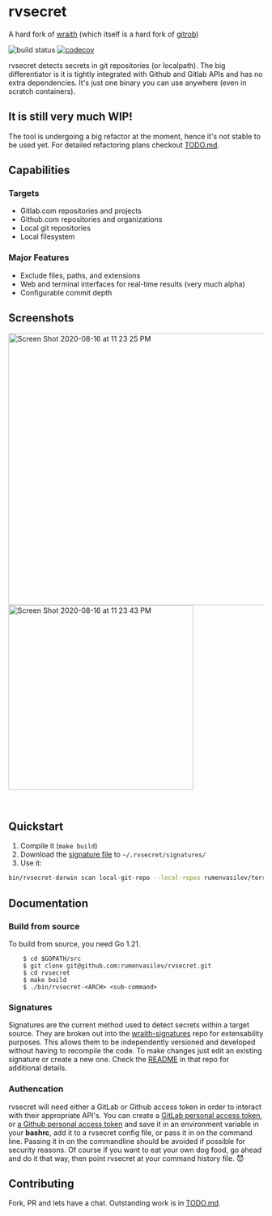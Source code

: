 # rvsecret

A hard fork of [wraith](https://github.com/N0MoreSecr3ts/wraith) (which itself is a hard fork of [gitrob](https://github.com/michenriksen/gitrob))

![build status](https://github.com/rumenvasilev/rvsecret/actions/workflows/on-push.yaml/badge.svg)
[![codecov](https://codecov.io/gh/rumenvasilev/rvsecret/graph/badge.svg?token=X2BXUU5H0S)](https://codecov.io/gh/rumenvasilev/rvsecret)

rvsecret detects secrets in git repositories (or localpath). The big differentiator is it is tightly integrated with Github and Gitlab APIs and has no extra dependencies. It's just one binary you can use anywhere (even in scratch containers).

## It is still very much WIP!

The tool is undergoing a big refactor at the moment, hence it's not stable to be used yet. For detailed refactoring plans checkout [TODO.md](TODO.md).

## Capabilities

### Targets
- Gitlab.com repositories and projects
- Github.com repositories and organizations
- Local git repositories
- Local filesystem

### Major Features

- Exclude files, paths, and extensions
- Web and terminal interfaces for real-time results (very much alpha)
- Configurable commit depth

## Screenshots
<p>
  <img width="537" alt="Screen Shot 2020-08-16 at 11 23 25 PM" src="https://user-images.githubusercontent.com/672940/90354541-9f515a80-e017-11ea-8669-97a2d7823cbb.png">
  <img width="365" alt="Screen Shot 2020-08-16 at 11 23 43 PM" src="https://user-images.githubusercontent.com/672940/90354550-a11b1e00-e017-11ea-9bb6-5f7c6209f7b0.png">
</p>
<br>

## Quickstart

1. Compile it (`make build`)
2. Download the [signature file](https://github.com/rumenvasilev/wraith-signatures/blob/main/signatures/default.yaml) to `~/.rvsecret/signatures/`
3. Use it:

```bash
bin/rvsecret-darwin scan local-git-repo --local-repos rumenvasilev/terraform
```

## Documentation

### Build from source
To build from source, you need Go 1.21.
```shell
    $ cd $GOPATH/src
    $ git clone git@github.com:rumenvasilev/rvsecret.git
    $ cd rvsecret
    $ make build
    $ ./bin/rvsecret-<ARCH> <sub-command>
```

### Signatures
Signatures are the current method used to detect secrets within a target source. They are broken out into the [wraith-signatures][4] repo for extensability purposes. This allows them to be independently versioned and developed without having to recompile the code. To make changes just edit an existing signature or create a new one. Check the [README][5] in that repo for additional details.

### Authencation
rvsecret will need either a GitLab or Github access token in order to interact with their appropriate API's. You can create a [GitLab personal access token][6], or [a Github personal access token][7] and save it in an environment variable in your **bashrc**, add it to a rvsecret config file, or pass it in on the command line. Passing it in on the commandline should be avoided if possible for security reasons. Of course if you want to eat your own dog food, go ahead and do it that way, then point rvsecret at your command history file. :smiling_imp:

## Contributing

Fork, PR and lets have a chat. Outstanding work is in [TODO.md](TODO.md).

[3]: https://github.com/rumenvasilev/rvsecret/releases
[4]: https://github.com/rumenvasilev/wraith-signatures
[5]: https://github.com/rumenvasilev/wraith-signatures/blob/master/README.md
[6]: https://docs.gitlab.com/ee/user/profile/personal_access_tokens.html
[7]: https://help.github.com/articles/creating-a-personal-access-token-for-the-command-line/

[12]: https://github.com/dxa4481/truffleHog
